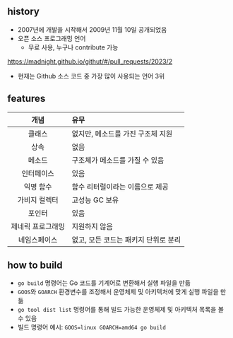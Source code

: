 ## history

- 2007년에 개발을 시작해서 2009년 11월 10일 공개되었음
- 오픈 소스 프로그래밍 언어
  - 무료 사용, 누구나 contribute 가능

https://madnight.github.io/githut/#/pull_requests/2023/2

- 현재는 Github 소스 코드 중 가장 많이 사용되는 언어 3위

## features

|       개념        | 유무                                 |
| :---------------: | :----------------------------------- |
|      클래스       | 없지만, 메소드를 가진 구조체 지원    |
|       상속        | 없음                                 |
|      메소드       | 구조체가 메소드를 가질 수 있음       |
|    인터페이스     | 있음                                 |
|     익명 함수     | 함수 리터럴이라는 이름으로 제공      |
|   가비지 컬렉터   | 고성능 GC 보유                       |
|      포인터       | 있음                                 |
| 제네릭 프로그래밍 | 지원하지 않음                        |
|   네임스페이스    | 없고, 모든 코드는 패키지 단위로 분리 |

## how to build

- `go build` 명령어는 Go 코드를 기계어로 변환해서 실행 파일을 만듦
- `GOOS`와 `GOARCH` 환경변수를 조정해서 운영체제 및 아키텍처에 맞게 실행 파일을 만듦
- `go tool dist list` 명령어를 통해 빌드 가능한 운영체제 및 아키텍처 목록을 볼 수 있음
- 빌드 명령어 예시: `GOOS=linux GOARCH=amd64 go build`
